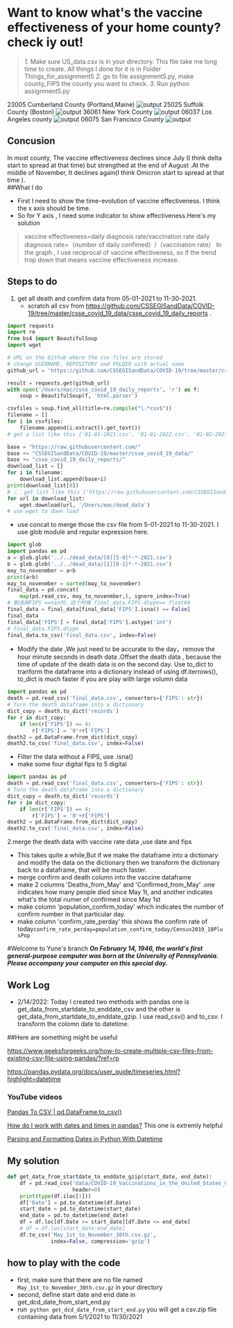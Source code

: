 # Want to know what's the vaccine effectiveness of your home county? check iy out!
>*1.* Make sure US_data.csv is in your directory. This file take me long time to create. All things I done for it is in Folder Things_for_assignment5
>*2.* go to file assignment5.py, make county_FIPS the county you want to check.
>*3.* Run python assignment5.py


23005 Cumberland County (Portland,Maine)
![output](https://github.com/ds5010/vaccines/blob/yune_branch/sceenshot/portland.png)
25025 Suffolk County (Boston)
![output](https://github.com/ds5010/vaccines/blob/yune_branch/sceenshot/boston.png)
36061 New York County
![output](https://github.com/ds5010/vaccines/blob/yune_branch/sceenshot/newyork.png)
06037  Los Angeles county
![output](https://github.com/ds5010/vaccines/blob/yune_branch/sceenshot/losangeles.png)
06075 San Francisco County
![output](https://github.com/ds5010/vaccines/blob/yune_branch/sceenshot/sanfrancisco.png)

## Concusion 
In most county, The vaccine effectiveness declines since July (I think delta start to spread at that time) but strengthed at the end of August .At the middle of November, It declines again(I think Omicron start to spread at that time ).  
##What I do
- First I need to show the time-evolution of vaccine effectiveness. I think the x axis should be time.
- So for Y axis , I need some indicator to show effectiveness.Here's my solution 
> vaccine effectiveness=daily diagnosis rate/vaccination rate
> daily diagnosis rate=（number of daily confimed）/（vaccination rate）
> In the graph , I use reciprocal of vaccine effectiveness, so if the trend trop down that means vaccine effectiveness increase.
 
## Steps to do
1. get all death and comfirm data from 05-01-2021 to 11-30-2021.
   - scratch all csv from https://github.com/CSSEGISandData/COVID-19/tree/master/csse_covid_19_data/csse_covid_19_daily_reports .
```python
import requests
import re
from bs4 import BeautifulSoup
import wget

# URL on the Github where the csv files are stored
# change USERNAME, REPOSITORY and FOLDER with actual name
github_url = 'https://github.com/CSSEGISandData/COVID-19/tree/master/csse_covid_19_data/csse_covid_19_daily_reports'

result = requests.get(github_url)
with open('/Users/mac/csse_covid_19_daily_reports', 'r') as f:
    soup = BeautifulSoup(f, 'html.parser')

csvfiles = soup.find_all(title=re.compile("\.*csv$"))
filename = []
for i in csvfiles:
    filename.append(i.extract().get_text())
# get a list like this ['01-01-2021.csv', '01-01-2022.csv', '01-02-2021.csv', '01-02-2022.csv', '01-03-2021.csv', '01-03-2022.csv', '01-04-2021.csv', '01-04-2022.csv', '01-05-2021.csv', '01-05-2022.csv', '01-06-2021.csv', '01-06-2022.csv', '01-07-2021.csv', '01-07-2022.csv', '01-08-2021.csv', '01-08-2022.csv', '01-09-2021.csv', '01-09-2022.csv', '01-10-2021.csv', '01-10-2022.csv', '01-11-2021.csv', '01-11-2022.csv', '01-12-2021.csv', '01-12-2022.csv', '01-13-2021.csv', '01-13-2022.csv', '01-14-2021.csv', '01-14-2022.csv', '01-15-2021.csv', '01-15-2022.csv', '01-16-2021.csv', '01-16-2022.csv', '01-17-2021.csv', '01-17-2022.csv', '01-18-2021.csv', '01-18-2022.csv', '01-19-2021.csv', '01-19-2022.csv', '01-20-2021.csv', '01-

base = "https://raw.githubusercontent.com/"
base += "CSSEGISandData/COVID-19/master/csse_covid_19_data/"
base += "csse_covid_19_daily_reports/"
download_list = []
for i in filename:
    download_list.append(base+i)
print(download_list[0])
# 👆🏻 get list like this ['https://raw.githubusercontent.com/CSSEGISandData/COVID-19/master/csse_covid_19_data/csse_covid_19_daily_reports/01-01-2021.csv', 'https://raw.githubusercontent.com/CSSEGISandData/COVID-19/master/csse_covid_19_data/csse_covid_19_daily_reports/01-01-2022.csv',
for url in download_list:
    wget.download(url, '/Users/mac/dead_data')
# use wget to down load
```
   - use concat to merge those the csv file from 5-01-2021 to 11-30-2021. I use glob module and regular expression here. 
```python
import glob
import pandas as pd
a = glob.glob('../../dead_data/[0][5-9]*-*-2021.csv')
b = glob.glob('../../dead_data/[1][0-1]*-*-2021.csv')
may_to_novenmber = a+b
print(a+b)
may_to_novenmber = sorted(may_to_novenmber)
final_data = pd.concat(
    map(pd.read_csv, may_to_novenmber,), ignore_index=True)
# 删选掉FIPS ==nan的，这个时候 final_data.FIPS.dtype== float64
final_data = final_data[final_data['FIPS'].isna() == False]
final_data
final_data['FIPS'] = final_data['FIPS'].astype('int')
# final_data.FIPS.dtype
final_data.to_csv('final_data.csv', index=False)

```
   - Modify the date ,We just need to be accurate to the day，remove the hour minute seconds in death data .Offset the death data , because the time of  update of the death data is on the second day. Use to_dict to tranform the dataframe into a dictionary instead of using df.iterrows(), to_dict is much faster if you are play with large volumn data
```python
import pandas as pd
death = pd.read_csv('final_data.csv', converters={'FIPS': str})
# Turn the death dataframe into a dictionary
dict_copy = death.to_dict('records')
for r in dict_copy:
    if len(r['FIPS']) == 4:
        r['FIPS'] = '0'+r['FIPS']
death2 = pd.DataFrame.from_dict(dict_copy)
death2.to_csv('final_data.csv', index=False)

```
   - Filter the data without a FIPS, use .isna()
   - make some four digital fips to 5 digital
```python
import pandas as pd
death = pd.read_csv('final_data.csv', converters={'FIPS': str})
# Turn the death dataframe into a dictionary
dict_copy = death.to_dict('records')
for r in dict_copy:
    if len(r['FIPS']) == 4:
        r['FIPS'] = '0'+r['FIPS']
death2 = pd.DataFrame.from_dict(dict_copy)
death2.to_csv('final_data.csv', index=False)

```

2.merge the death data with vaccine rate data ,use date and fips 
- This takes quite a while,But if we make the dataframe into a dictionary and modify the data on the dictionary then we transform the dictionary back to a dataframe, that will be much faster.
- merge confirm and death column into the vaccine dataframe
- make 2 columns 'Deaths_from_May' and 'Confirmed_from_May' .one indicates how many people died since May 1t, and another indicates what's the total numer of confirmed since May 1st
- make column 'population_confirm_today' which indicates the number of confirm number in that particular day.
- make column 'confirm_rate_perday' this shows the confirm rate of today```confirm_rate_perday=population_confirm_today/Census2019_18PlusPop```




#Welcome to Yune's branch
***On February 14, 1946, the world's first general-purpose computer was born at the University of Pennsylvania. Please accompany your computer on this special day.***
## Work Log
- 2/14/2022:
Today I created two methods with pandas one is get_data_from_startdate_to_enddate_csv and the other is get_data_from_startdate_to_enddate_gzip. 
I use read_csv() and to_csv. I transform the colomn date to datetime.

##Here are something might be useful

https://www.geeksforgeeks.org/how-to-create-multiple-csv-files-from-existing-csv-file-using-pandas/?ref=rp

https://pandas.pydata.org/docs/user_guide/timeseries.html?highlight=datetime

### YouTube videos
[Pandas To CSV | pd.DataFrame.to_csv()](https://www.youtube.com/watch?v=UE0BbRdEFYA)

[How do I work with dates and times in pandas?](https://www.youtube.com/watch?v=yCgJGsg0Xa4) This one is extremly helpful

[Parsing and Formatting Dates in Python With Datetime](https://www.youtube.com/watch?v=zY02utxcauo)
## My solution
```python
def get_data_from_startdate_to_enddate_gzip(start_date, end_date):
    df = pd.read_csv('data/COVID-19_Vaccinations_in_the_United_States_County.csv.gz', compression='gzip',
                     header=0)
    print(type(df.iloc[1]))
    df['Date'] = pd.to_datetime(df.Date)
    start_date = pd.to_datetime(start_date)
    end_date = pd.to_datetime(end_date)
    df = df.loc[df.Date >= start_date][df.Date <= end_date]
    # df = df.loc[start_date:end_date]
    df.to_csv('May_1st_to_November_30th.csv.gz',
              index=False, compression='gzip')
```
## how to play with the code
- first, make sure that there are no file named ```May_1st_to_November_30th.csv.gz``` in your directory
- second, define start date and end date in get_dcd_date_from_start_end.py
- run``` python get_dcd_date_from_start_end.py``` you will get a csv.zip file containing data from 5/1/2021 to 11/30/2021

